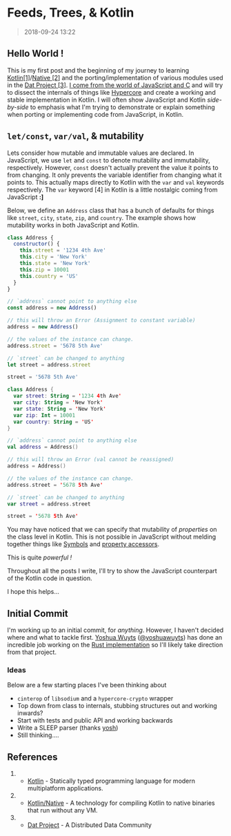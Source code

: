 # Feeds, Trees, & Kotlin

> 2018-09-24 13:22

## Hello World !

This is my first post and the beginning of my journey to learning
[Kotlin[1]][kotlinlang.org]/[Native [2]][kotlinlang.org/native] and the porting/implementation of various modules used in
the [Dat Project [3]][datproject.org]. [I come from the world of
JavaScript and C][github.com/jwerle] and will try to dissect the
internals of things like [Hypercore][github.com/mafintosh/hypercore] and
create a working and stable implementation in Kotlin. I will often show
JavaScript and Kotlin _side-by-side_ to emphasis what I'm trying to
demonstrate or explain something when porting or implementing code from
JavaScript, in Kotlin.

## `let/const`, `var/val`, & mutability

Lets consider how mutable and immutable values are declared. In JavaScript,
we use `let` and `const` to denote mutability and immutability,
respectively.  However, `const` doesn't actually prevent the value it
points to from changing. It only prevents the variable identifier from
changing what it points to. This actually maps directly to Kotlin with
the `var` and `val` keywords respectively. The `var` keyword [4] in Kotlin is
a little nostalgic coming from JavaScript **:]**

Below, we define an `Address` class that has a bunch of defaults for
things like `street`, `city`, `state`, `zip`, and `country`. The example
shows how mutability works in both JavaScript and Kotlin.

```js
class Address {
  constructor() {
    this.street = '1234 4th Ave'
    this.city = 'New York'
    this.state = 'New York'
    this.zip = 10001
    this.country = 'US'
  }
}

// `address` cannot point to anything else
const address = new Address()

// this will throw an Error (Assignment to constant variable)
address = new Address()

// the values of the instance can change.
address.street = '5678 5th Ave'

// `street` can be changed to anything
let street = address.street

street = '5678 5th Ave'
```

```kotlin
class Address {
  var street: String = '1234 4th Ave'
  var city: String = 'New York'
  var state: String = 'New York'
  var zip: Int = 10001
  var country: String = 'US'
}

// `address` cannot point to anything else
val address = Address()

// this will throw an Error (val cannot be reassigned)
address = Address()

// the values of the instance can change.
address.street = '5678 5th Ave'

// `street` can be changed to anything
var street = address.street

street = '5678 5th Ave'
```

You may have noticed that we can specify that mutability of _properties_
on the class level in Kotlin. This is not possible in JavaScript without
melding together things like [Symbols][mdn.org/symbol] and
[property accessors][mdn.org/accessor].

This is quite _powerful !_

Throughout all the posts I write, I'll try to show the JavaScript
counterpart of the Kotlin code in question.

I hope this helps...

## Initial Commit

I'm working up to an initial commit, for _anything_. However, I haven't decided
where and what to tackle first. [Yoshua Wuyts][github.com/yoshuawuyts]
([@yoshuawuyts][@yoshuawuyts]) has done an incredible job working on the
[Rust implementation][github.com/datrs] so I'll likely take direction
from that project.

### Ideas

Below are a few starting places I've been thinking about

* `cinterop` of `libsodium` and a `hypercore-crypto` wrapper
* Top down from class to internals, stubbing structures out and working
  inwards?
* Start with tests and public API and working backwards
* Write a SLEEP parser (thanks [yosh][@yoshuawuyts])
* Still thinking....

## References

1. - [Kotlin][kotlinlang.org] - Statically typed programming language for modern multiplatform applications.
2. - [Kotlin/Native][kotlinlang.org/native] - A technology for compiling Kotlin to native binaries that run without any VM.
3. - [Dat Project][datproject.org] - A Distributed Data Community

[kotlinlang.org]: https://kotlinlang.org
[kotlinlang.org/native]: https://kotlinlang.org/docs/reference/native-overview.html

[datproject.org]: https://datproject.org/
[datprotocol.com]: https://www.datprotocol.com

[mdn.org/symbol]: https://developer.mozilla.org/en-US/docs/Web/JavaScript/Reference/Global_Objects/Symbol
[mdn.org/accessor]: https://developer.mozilla.org/en-US/docs/Web/JavaScript/Reference/Operators/Property_accessors

[github.com/datrs]: https://github.com/datrs
[github.com/jwerle]: https://github.com/jwerle
[github.com/mafintosh]: https://github.com/mafintosh
[github.com/yoshuawuyts]: https://github.com/yoshuawuyts
[github.com/mafintosh/hypercore]: https://github.com/mafintosh/hypercore

[@yoshuawuyts]: https://twitter.com/yoshuawuyts
